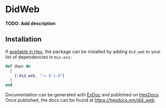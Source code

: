 # DidWeb

**TODO: Add description**

## Installation

If [available in Hex](https://hex.pm/docs/publish), the package can be installed
by adding `did_web` to your list of dependencies in `mix.exs`:

```elixir
def deps do
  [
    {:did_web, "~> 0.1.0"}
  ]
end
```

Documentation can be generated with [ExDoc](https://github.com/elixir-lang/ex_doc)
and published on [HexDocs](https://hexdocs.pm). Once published, the docs can
be found at <https://hexdocs.pm/did_web>.

